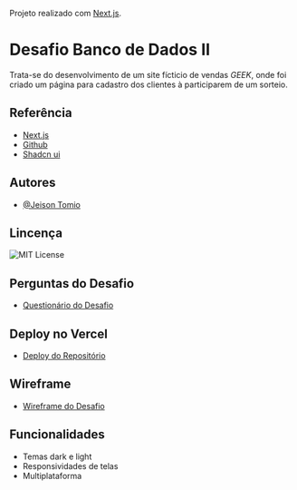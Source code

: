 Projeto realizado com [Next.js](https://nextjs.org/).


# Desafio Banco de Dados II

Trata-se do desenvolvimento de um site fícticio de vendas *GEEK*, onde foi criado um página para cadastro dos clientes à participarem de um sorteio. 

## Referência

 - [Next.js](https://nextjs.org/docs)
 - [Github](https://github.com/)
 - [Shadcn ui](https://ui.shadcn.com/docs/components)
 

## Autores

- [@Jeison Tomio](https://www.linkedin.com/in/jeison-tomio/)


## Lincença

![MIT License](https://img.shields.io/badge/License-MIT-green.svg)


## Perguntas do Desafio

- [Questionário do Desafio](https://challange-geek-store.vercel.app/faq)

## Deploy no Vercel

- [Deploy do Repositório](https://challange-geek-store.vercel.app/draw)

## Wireframe 

- [Wireframe do Desafio](https://challange-geek-store.vercel.app/wireframe)


## Funcionalidades

- Temas dark e light
- Responsividades de telas
- Multiplataforma
